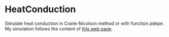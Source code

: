 # HeatConduction
Simulate heat conduction in Crank-Nicolson method or with function pdepe.
My simulation follows the content of [this web page](https://na.cs.tsukuba.ac.jp/jikken/?page_id=90).
